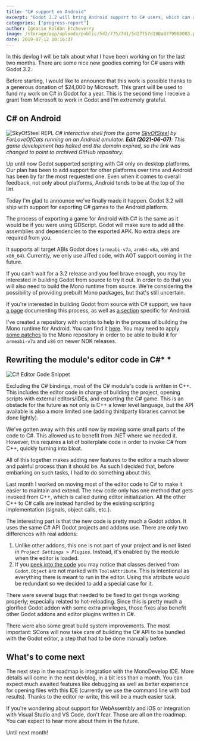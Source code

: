 ```yaml
---
title: "C# support on Android"
excerpt: "Godot 3.2 will bring Android support to C# users, which can already be tried in the master branch and will soon be available in Godot 3.2 alpha 1. Moreover, the editor code for the Mono module was converted from C++ to C#, making it easier to extend."
categories: ["progress-report"]
author: Ignacio Roldán Etcheverry
image: /storage/app/uploads/public/5d2/775/7d1/5d27757d198a8779988083.png
date: 2019-07-12 10:16:37
---
```


In this devlog I will be talk about what I have been working on for the last two months. There are some nice new goodies coming for C# users with Godot 3.2.

Before starting, I would like to announce that this work is possible thanks to a generous donation of $24,000 by Microsoft. This grant will be used to fund my work on C# in Godot for a year. This is the second time I receive a grant from Microsoft to work in Godot and I'm extremely grateful.

## C# on Android

![SkyOfSteel REPL](/storage/app/media/SkyOfSteel_REPL_Android.png)
_C# interactive shell from the game [SkyOfSteel](https://github.com/ForLoveOfCats/SkyOfSteel) by ForLoveOfCats running on an Android emulator. **Edit (2021-06-07)**: This game development has halted and the domain expired, so the link was changed to point to archived GitHub repository._

Up until now Godot supported scripting with C# only on desktop platforms. Our plan has been to add support for other platforms over time and Android has been by far the most requested one. Even when it comes to overall feedback, not only about platforms, Android tends to be at the top of the list.

Today I'm glad to announce we've finally made it happen. Godot 3.2 will ship with support for exporting C# games to the Android platform.

The process of exporting a game for Android with C# is the same as it would be if you were using GDScript. Godot will make sure to add all the assemblies and dependencies to the exported APK. No extra steps are required from you.

It supports all target ABIs Godot does (`armeabi-v7a`, `arm64-v8a`, `x86` and `x86_64`). Currently, we only use JITed code, with AOT support coming in the future.

If you can't wait for a 3.2 release and you feel brave enough, you may be interested in building Godot from source to try it out. In order to do that you will also need to build the Mono runtime from source. We're considering the possibility of providing prebuilt Mono packages, but that's still uncertain.

If you're interested in building Godot from source with C# support, we have [a page](https://docs.godotengine.org/en/latest/development/compiling/compiling_with_mono.html) documenting this process, as well as [a section](https://docs.godotengine.org/en/latest/development/compiling/compiling_with_mono.html#targeting-android) specific for Android.

I've created a repository with scripts to help in the process of building the Mono runtime for Android. You can find it [here](https://github.com/godotengine/godot-mono-builds). You may need to apply [some patches](https://github.com/godotengine/godot/blob/master/modules/mono/build_scripts/patches/fix-mono-android-tkill.diff) to the Mono repository in order to be able to build it for `armeabi-v7a` and `x86` on newer NDK releases.

## Rewriting the module's editor code in C#* *

![C# Editor Code Snippet](/storage/app/media/GodotTools_Code_Snippet.png)

Excluding the C# bindings, most of the C# module's code is written in C++. This includes the editor code in charge of building the project, opening scripts with external editors/IDEs, and exporting the C# game. This is an obstacle for the future as not only is C++ a lower level language, but the API available is also a more limited one (adding thirdparty libraries cannot be done lightly).

We've gotten away with this until now by moving some small parts of the code to C#. This allowed us to benefit from .NET where we needed it. However, this requires a lot of boilerplate code in order to invoke C# from C++, quickly turning into bloat.

All of this together makes adding new features to the editor a much slower and painful process than it should be. As such I decided that, before embarking on such tasks, I had to do something about this.

Last month I worked on moving most of the editor code to C# to make it easier to maintain and extend. The new code only has one method that gets invoked from C++, which is called during editor initialization. All the other C++ to C# calls are instead handled by the existing scripting implementation (signals, object calls, etc.).

The interesting part is that the new code is pretty much a Godot addon. It uses the same C# API Godot projects and addons use. There are only two differences with real addons:
1. Unlike other addons, this one is not part of your project and is not listed in _`Project Settings > Plugins`_. Instead, it's enabled by the module when the editor is loaded.
2. If you [peek into the code](https://github.com/godotengine/godot/tree/master/modules/mono/editor/GodotTools) you may notice that classes derived from `Godot.Object` are not marked with `ToolsAttribute`. This is intentional as everything there is meant to run in the editor. Using this attribute would be redundant so we decided to add a special case for it.

There were several bugs that needed to be fixed to get things working properly; especially related to hot-reloading. Since this is pretty much a glorified Godot addon with some extra privileges, those fixes also benefit other Godot addons and editor plugins written in C#.

There were also some great build system improvements. The most important: SCons will now take care of building the C# API to be bundled with the Godot editor, a step that had to be done manually before.

## What's to come next

The next step in the roadmap is integration with the MonoDevelop IDE. More details will come in the next devblog, in a bit less than a month. You can expect much awaited features like debugging as well as better experience for opening files with this IDE (currently we use the command line with bad results). Thanks to the editor re-write, this will be a much easier task.

If you're wondering about support for WebAssembly and iOS or integration with Visual Studio and VS Code, don't fear. Those are all on the roadmap. You can expect to hear more about them in the future.

Until next month!
